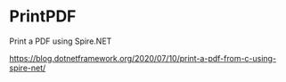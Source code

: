 # PrintPDF
Print a PDF using Spire.NET

https://blog.dotnetframework.org/2020/07/10/print-a-pdf-from-c-using-spire-net/
